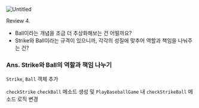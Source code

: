 ![Untitled](https://s3-us-west-2.amazonaws.com/secure.notion-static.com/ae2e4d37-19ed-4778-a6fe-0687894ac328/Untitled.png)

Review 4. 

- Ball이라는 개념을 조금 더 추상화해보는 건 어떨까요?
- Strike와 Ball이라는 규격이 있으니까, 각각의 성질에 맞추어 역할과 책임을 나눠주는 건?

### Ans. Strike와 Ball의 역할과 책임 나누기

`Strike`, `Ball` 객체 추가

`checkStrike` `checkBall` 메소드 생성 및 `PlayBaseballGame` 내 `checkStrikeBall` 메소드 로직 변경
